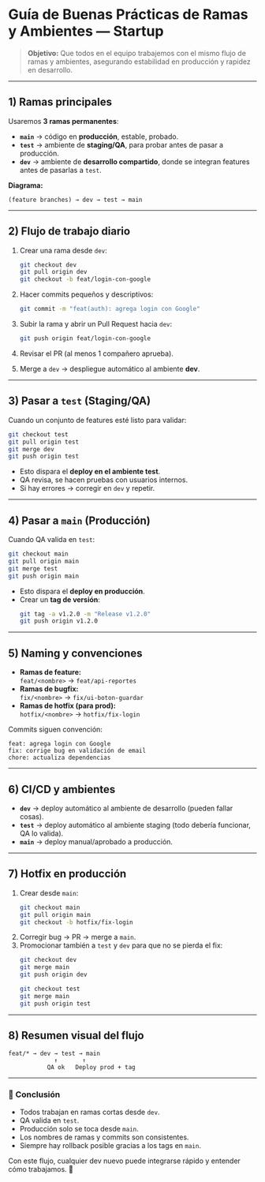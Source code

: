 # Guía de Buenas Prácticas de Ramas y Ambientes — Startup

> **Objetivo:** Que todos en el equipo trabajemos con el mismo flujo de ramas y ambientes, asegurando estabilidad en producción y rapidez en desarrollo.

---

## 1) Ramas principales

Usaremos **3 ramas permanentes**:

- **`main`** → código en **producción**, estable, probado.  
- **`test`** → ambiente de **staging/QA**, para probar antes de pasar a producción.  
- **`dev`** → ambiente de **desarrollo compartido**, donde se integran features antes de pasarlas a `test`.

**Diagrama:**
```
(feature branches) → dev → test → main
```

---

## 2) Flujo de trabajo diario

1. Crear una rama desde `dev`:
   ```bash
   git checkout dev
   git pull origin dev
   git checkout -b feat/login-con-google
   ```

2. Hacer commits pequeños y descriptivos:
   ```bash
   git commit -m "feat(auth): agrega login con Google"
   ```

3. Subir la rama y abrir un Pull Request hacia `dev`:
   ```bash
   git push origin feat/login-con-google
   ```

4. Revisar el PR (al menos 1 compañero aprueba).  
5. Merge a `dev` → despliegue automático al ambiente **dev**.  

---

## 3) Pasar a `test` (Staging/QA)

Cuando un conjunto de features esté listo para validar:

```bash
git checkout test
git pull origin test
git merge dev
git push origin test
```

- Esto dispara el **deploy en el ambiente test**.  
- QA revisa, se hacen pruebas con usuarios internos.  
- Si hay errores → corregir en `dev` y repetir.  

---

## 4) Pasar a `main` (Producción)

Cuando QA valida en `test`:

```bash
git checkout main
git pull origin main
git merge test
git push origin main
```

- Esto dispara el **deploy en producción**.  
- Crear un **tag de versión**:
  ```bash
  git tag -a v1.2.0 -m "Release v1.2.0"
  git push origin v1.2.0
  ```

---

## 5) Naming y convenciones

- **Ramas de feature:**  
  `feat/<nombre>` → `feat/api-reportes`  
- **Ramas de bugfix:**  
  `fix/<nombre>` → `fix/ui-boton-guardar`  
- **Ramas de hotfix (para prod):**  
  `hotfix/<nombre>` → `hotfix/fix-login`  

Commits siguen convención:
```
feat: agrega login con Google
fix: corrige bug en validación de email
chore: actualiza dependencias
```

---

## 6) CI/CD y ambientes

- **`dev`** → deploy automático al ambiente de desarrollo (pueden fallar cosas).  
- **`test`** → deploy automático al ambiente staging (todo debería funcionar, QA lo valida).  
- **`main`** → deploy manual/aprobado a producción.  

---

## 7) Hotfix en producción

1. Crear desde `main`:
   ```bash
   git checkout main
   git pull origin main
   git checkout -b hotfix/fix-login
   ```
2. Corregir bug → PR → merge a `main`.  
3. Promocionar también a `test` y `dev` para que no se pierda el fix:
   ```bash
   git checkout dev
   git merge main
   git push origin dev

   git checkout test
   git merge main
   git push origin test
   ```

---

## 8) Resumen visual del flujo

```
feat/* → dev → test → main
             ↑       ↑
           QA ok   Deploy prod + tag
```

---

### 📌 Conclusión

- Todos trabajan en ramas cortas desde `dev`.  
- QA valida en `test`.  
- Producción solo se toca desde `main`.  
- Los nombres de ramas y commits son consistentes.  
- Siempre hay rollback posible gracias a los tags en `main`.  

Con este flujo, cualquier dev nuevo puede integrarse rápido y entender cómo trabajamos. 🚀
